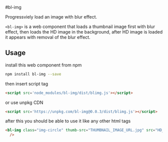 
#bl-img

Progressviely load an image with blur effect.

`<bl-img>` is a web component that loads a thumbnail image first with blur effect, then loads the HD image in the background, after HD image is loaded it appears with removal of the blur effect.


## Usage

install this web component from npm
```bash
npm install bl-img --save
```
then insert script tag
```html
<script src='node_modules/bl-img/dist/blimg.js'></script>
```

or use unpkg CDN

```html
<script src='https://unpkg.com/bl-img@0.0.3/dist/blimg.js'></script>
```

after this you should be able to use it like any other html tags

```html
<bl-img class="img-circle" thumb-src="THUMBNAIL_IMAGE_URL.jpg" src="HD_IMAGE_URL.jpg"
  />
```